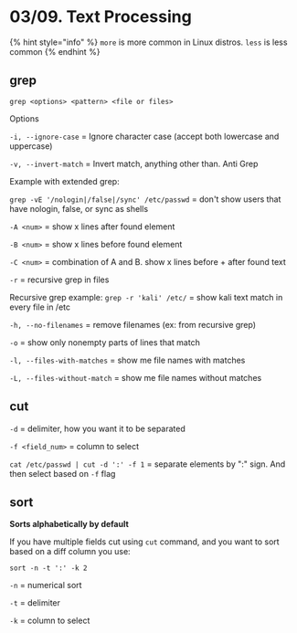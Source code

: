 # 03/09. Text Processing

{% hint style="info" %}
`more` is more common in Linux distros. `less` is less common
{% endhint %}

## grep

`grep <options> <pattern> <file or files>`

Options

`-i, --ignore-case` = Ignore character case (accept both lowercase and uppercase)

`-v, --invert-match` = Invert match, anything other than. Anti Grep

Example with extended grep:

`grep -vE '/nologin|/false|/sync' /etc/passwd` = don't show users that have nologin, false, or sync as shells

`-A <num>` = show x lines after found element

`-B <num>` = show x lines before found element

`-C <num>` = combination of A and B. show x lines before + after found text

`-r` = recursive grep in files

Recursive grep example: `grep -r 'kali' /etc/` = show kali text match in every file in /etc

`-h, --no-filenames` = remove filenames (ex: from recursive grep)

`-o` = show only nonempty parts of lines that match

`-l, --files-with-matches` = show me file names with matches

`-L, --files-without-match` = show me file names without matches

## cut

`-d` = delimiter, how you want it to be separated

`-f <field_num>` = column to select

`cat /etc/passwd | cut -d ':' -f 1` = separate elements by ":" sign. And then select based on `-f` flag

## sort

**Sorts alphabetically by default**

If you have multiple fields cut using `cut` command, and you want to sort based on a diff column you use:

`sort -n -t ':' -k 2`

`-n` = numerical sort

`-t` = delimiter

`-k` = column to select

